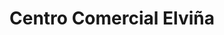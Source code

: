 ---
title: "Centro Comercial Elviña"
url: /a-coruna/centro-comercial-elvina/
shop: Einkaufszentrum
---